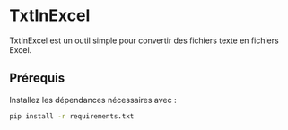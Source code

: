 # TxtInExcel

TxtInExcel est un outil simple pour convertir des fichiers texte en fichiers Excel.

## Prérequis

Installez les dépendances nécessaires avec :

```sh
pip install -r requirements.txt
